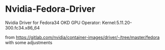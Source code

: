 # Nvidia-Fedora-Driver
Nvidia Driver for Fedora34 OKD GPU Operator:
Kernel:5.11.20-300.fc34.x86_64 

from https://gitlab.com/nvidia/container-images/driver/-/tree/master/fedora with some adjustments
